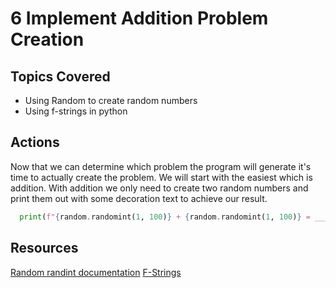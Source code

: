 # 6 Implement Addition Problem Creation

## Topics Covered

- Using Random to create random numbers
- Using f-strings in python

## Actions
  Now that we can determine which problem the program will generate it's time to actually create the problem. We will start with the easiest which is addition. With addition we only need to create two random numbers and print them out with some decoration text to achieve our result. 
  
  ```python
    print(f"{random.randomint(1, 100)} + {random.randomint(1, 100)} = ______")
  ```

## Resources

[Random randint documentation](https://docs.python.org/3/library/random.html#random.randint)
[F-Strings](https://www.w3schools.com/python/python_string_formatting.asp)